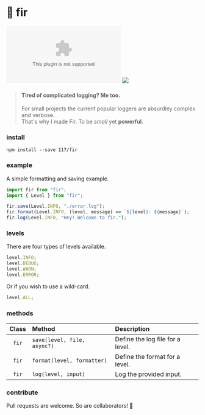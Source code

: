 # 🌲 fir

![](https://badgen.net/badgesize/gzip/https://github.com/117/fir/archive/master.zip?label=code%20size&color=055ff3)
![](https://badgen.net/badge/code%20style/prettier/ff51bc)

> #### Tired of complicated logging? Me too.
>
> For small projects the current popular loggers are absurdley complex and verbose.  
> That's why I made Fir. To be _small_ yet **powerful**.

### install

`npm install --save 117/fir`

### example

A simple formatting and saving example.

```js
import fir from "fir";
import { Level } from "fir";

fir.save(Level.INFO, "./error.log");
fir.format(Level.INFO, (level, message) => `${level}: ${message}`);
fir.log(Level.INFO, "Hey! Welcome to fir.");
```

### levels

There are four types of levels available.

```js
level.INFO;
level.DEBUG;
level.WARN;
level.ERROR;
```

Or if you wish to use a wild-card.

```js
level.ALL;
```

### methods

| Class | Method                      | Description                      |
| :---: | :-------------------------- | :------------------------------- |
| `fir` | `save(level, file, async?)` | Define the log file for a level. |
| `fir` | `format(level, formatter)`  | Define the format for a level.   |
| `fir` | `log(level, input)`         | Log the provided input.          |

### contribute

Pull requests are welcome. So are collaborators! 🥳
